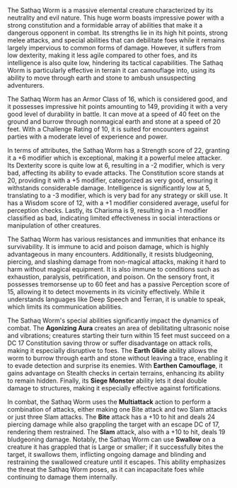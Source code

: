 The Sathaq Worm is a massive elemental creature characterized by its neutrality and evil nature. This huge worm boasts impressive power with a strong constitution and a formidable array of abilities that make it a dangerous opponent in combat. Its strengths lie in its high hit points, strong melee attacks, and special abilities that can debilitate foes while it remains largely impervious to common forms of damage. However, it suffers from low dexterity, making it less agile compared to other foes, and its intelligence is also quite low, hindering its tactical capabilities. The Sathaq Worm is particularly effective in terrain it can camouflage into, using its ability to move through earth and stone to ambush unsuspecting adventurers. 

The Sathaq Worm has an Armor Class of 16, which is considered good, and it possesses impressive hit points amounting to 149, providing it with a very good level of durability in battle. It can move at a speed of 40 feet on the ground and burrow through nonmagical earth and stone at a speed of 20 feet. With a Challenge Rating of 10, it is suited for encounters against parties with a moderate level of experience and power.

In terms of attributes, the Sathaq Worm has a Strength score of 22, granting it a +6 modifier which is exceptional, making it a powerful melee attacker. Its Dexterity score is quite low at 6, resulting in a -2 modifier, which is very bad, affecting its ability to evade attacks. The Constitution score stands at 20, providing it with a +5 modifier, categorized as very good, ensuring it withstands considerable damage. Intelligence is significantly low at 5, translating to a -3 modifier, which is very bad for any strategy or skill use. It has a Wisdom score of 12, with a +1 modifier considered average, useful for perception checks. Lastly, its Charisma is 9, resulting in a -1 modifier classified as bad, indicating limited effectiveness in social interactions or manipulation of other creatures.

The Sathaq Worm has various resistances and immunities that enhance its survivability. It is immune to acid and poison damage, which is highly advantageous in many encounters. Additionally, it resists bludgeoning, piercing, and slashing damage from non-magical attacks, making it hard to harm without magical equipment. It is also immune to conditions such as exhaustion, paralysis, petrification, and poison. On the sensory front, it possesses tremorsense up to 60 feet and has a passive Perception score of 15, allowing it to detect movements in its vicinity effectively. While it understands languages like Deep Speech and Terran, it is unable to speak, which limits its communication abilities.

The Sathaq Worm's special abilities significantly impact the dynamics of combat. The **Agonizing Aura** creates an area of debilitating ultrasonic noise and vibrations; creatures starting their turn within 15 feet must succeed on a DC 17 Constitution saving throw or suffer disadvantage on attack rolls, making it especially disruptive to foes. The **Earth Glide** ability allows the worm to burrow through earth and stone without leaving a trace, enabling it to evade detection and surprise its enemies. With **Earthen Camouflage**, it gains advantage on Stealth checks in certain terrains, enhancing its ability to remain hidden. Finally, its **Siege Monster** ability lets it deal double damage to structures, making it especially effective against fortifications.

In combat, the Sathaq Worm uses the **Multiattack** action to perform a combination of attacks, either making one Bite attack and two Slam attacks or just three Slam attacks. The **Bite** attack has a +10 to hit and deals 24 piercing damage while also grappling the target with an escape DC of 17, rendering them restrained. The **Slam** attack, also with a +10 to hit, deals 19 bludgeoning damage. Notably, the Sathaq Worm can use **Swallow** on a creature it has grappled that is Large or smaller; if it successfully bites the target, it swallows them, inflicting ongoing damage and blinding and restraining the swallowed creature until it escapes. This ability emphasizes the threat the Sathaq Worm poses, as it can incapacitate foes while continuing to damage them internally.